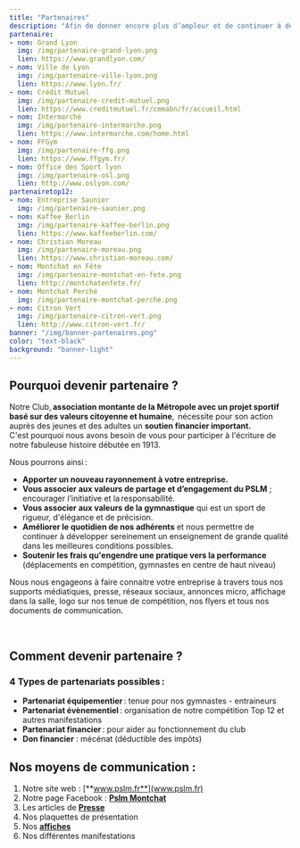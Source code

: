 ```yaml
---
title: "Partenaires"
description: "​Afin de donner encore plus d’ampleur et de continuer à développer notre association, <br>nous avons besoin de partenaires pour un **soutien financier**."
partenaire:
- nom: Grand Lyon
  img: /img/partenaire-grand-lyon.png
  lien: https://www.grandlyon.com/
- nom: Ville de Lyon
  img: /img/partenaire-ville-lyon.png
  lien: https://www.lyon.fr/
- nom: Crédit Mutuel
  img: /img/partenaire-credit-mutuel.png
  lien: https://www.creditmutuel.fr/cmmabn/fr/accueil.html
- nom: Intermarché
  img: /img/partenaire-intermarche.png  
  lien: https://www.intermarche.com/home.html  
- nom: FFGym
  img: /img/partenaire-ffg.png
  lien: https://www.ffgym.fr/
- nom: Office des Sport lyon
  img: /img/partenaire-osl.png
  lien: http://www.oslyon.com/
partenairetop12:
- nom: Entreprise Saunier
  img: /img/partenaire-saunier.png
- nom: Kaffee Berlin
  img: /img/partenaire-kaffee-berlin.png
  lien: https://www.kaffeeberlin.com/
- nom: Christian Moreau
  img: /img/partenaire-moreau.png
  lien: https://www.christian-moreau.com/
- nom: Montchat en Fête
  img: /img/partenaire-montchat-en-fete.png
  lien: http://montchatenfete.fr/
- nom: Montchat Perché
  img: /img/partenaire-montchat-perche.png
- nom: Citron Vert
  img: /img/partenaire-citron-vert.png
  lien: http://www.citron-vert.fr/
banner: "/img/banner-partenaires.png"
color: "text-black"
background: "banner-light"
---
```



## Pourquoi devenir partenaire ?

Notre Club, **association montante de la Métropole avec un projet sportif basé sur des valeurs citoyenne et humaine**,  nécessite pour son action auprès des jeunes et des adultes un **soutien financier important.**   
C'est pourquoi nous avons besoin de vous pour participer à l'écriture de notre fabuleuse histoire débutée en 1913.   

Nous pourrons ainsi :

* **Apporter un nouveau rayonnement à votre entreprise.**
* **Vous associer aux valeurs de partage et d’engagement du PSLM** ; encourager l’initiative et la responsabilité.
* **Vous associer aux valeurs de la gymnastique** qui est un sport de rigueur, d'élégance et de précision.
* **Améliorer le quotidien de nos adhérents** et nous permettre de continuer à développer sereinement un enseignement de grande qualité dans les meilleures conditions possibles.
* **Soutenir les frais qu'engendre une pratique vers la performance** (déplacements en compétition, gymnastes en centre de haut niveau)

Nous nous engageons à faire connaitre votre entreprise à travers tous nos supports médiatiques, presse, réseaux sociaux, annonces micro, affichage dans la salle, logo sur nos tenue de compétition, nos flyers et tous nos documents de communication. 

​
## Comment devenir partenaire ?

### 4 Types de partenariats possibles :

* **Partenariat équipementier** : tenue pour nos gymnastes - entraineurs
* **Partenariat évènementiel** : organisation de notre compétition Top 12 et autres manifestations
* **Partenariat financier** : pour aider au fonctionnement du club
* **Don financier** : mécénat (déductible des impôts)

## Nos moyens de communication :

1. Notre site web :  [**www.pslm.fr**](www.pslm.fr)  
2. Notre page Facebook : [**Pslm Montchat**](https://www.facebook.com/profile.php?id=100011609463221)
3. Les articles de [**Presse**](/presse)   
4. Nos plaquettes de présentation   
5. Nos [**affiches**](/historique#affiches)   
6. Nos différentes manifestations
